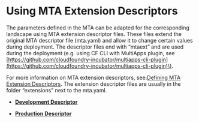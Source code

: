<!-- loio383f3a3300ba4efb863f226acd5632e6 -->

# Using MTA Extension Descriptors

The parameters defined in the MTA can be adapted for the corresponding landscape using MTA extension descriptor files. These files extend the original MTA descriptor file \(mta.yaml\) and allow it to change certain values during deployment. The descriptor files end with “mtaext” and are used during the deployment \(e.g. using CF CLI with MultiApps plugin, see [https://github.com/cloudfoundry-incubator/multiapps-cli-plugin](https://github.com/cloudfoundry-incubator/multiapps-cli-plugin)\).

For more information on MTA extension descriptors, see:[Defining MTA Extension Descriptors](https://help.sap.com/viewer/65de2977205c403bbc107264b8eccf4b/Cloud/en-US/50df803465324d36851c79fd07e8972c.html). The extension descriptor files are usually in the folder “extensions” next to the mta.yaml.

-   **[Development Descriptor](Development_Descriptor_767fb00.md)**  

-   **[Production Descriptor](Production_Descriptor_38ff6d0.md)**  


